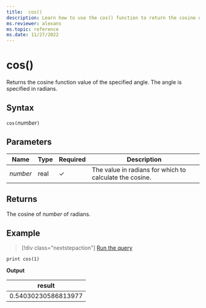 ```yaml
---
title:  cos()
description: Learn how to use the cos() function to return the cosine of the input value.
ms.reviewer: alexans
ms.topic: reference
ms.date: 11/27/2022
---
```

# cos()

Returns the cosine function value of the specified angle. The angle is specified in radians.

## Syntax

`cos(`*number*`)`

## Parameters

| Name | Type | Required | Description |
|--|--|--|--|
| *number* | real | &check; | The value in radians for which to calculate the cosine. |

## Returns

The cosine of *number* of radians.

## Example

> [!div class="nextstepaction"]
> <a href="https://dataexplorer.azure.com/clusters/help/databases/Samples?query=H4sIAAAAAAAAAysoyswrUUjOL9Yw1AQAT2Uc+QwAAAA=" target="_blank">Run the query</a>

```kusto
print cos(1)
```

**Output**

|result|
|--|
|0.54030230586813977|
